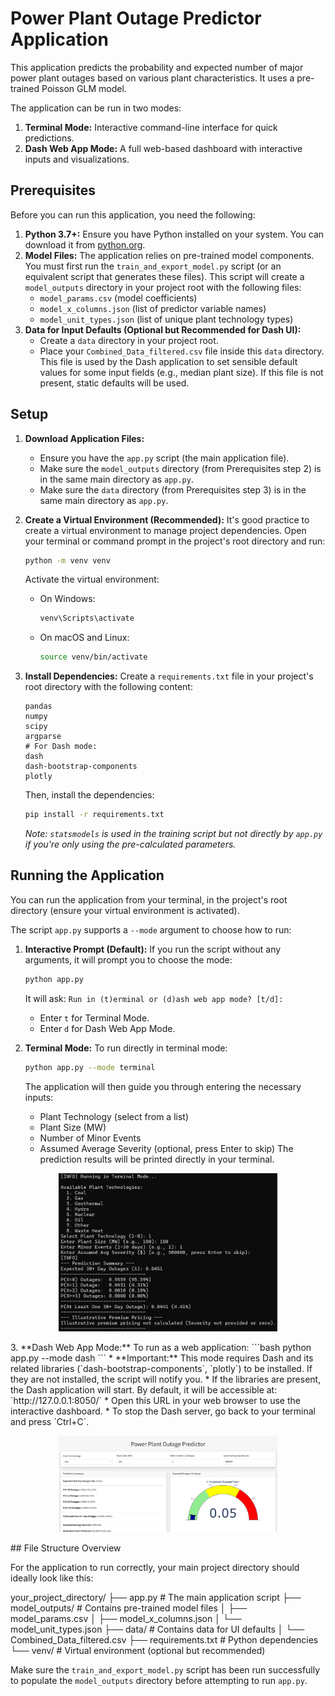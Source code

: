 # Power Plant Outage Predictor Application

This application predicts the probability and expected number of major power plant outages based on various plant characteristics. It uses a pre-trained Poisson GLM model.

The application can be run in two modes:
1.  **Terminal Mode:** Interactive command-line interface for quick predictions.
2.  **Dash Web App Mode:** A full web-based dashboard with interactive inputs and visualizations.

## Prerequisites

Before you can run this application, you need the following:

1.  **Python 3.7+:** Ensure you have Python installed on your system. You can download it from [python.org](https://www.python.org/).
2.  **Model Files:** The application relies on pre-trained model components. You must first run the `train_and_export_model.py` script (or an equivalent script that generates these files). This script will create a `model_outputs` directory in your project root with the following files:
    * `model_params.csv` (model coefficients)
    * `model_x_columns.json` (list of predictor variable names)
    * `model_unit_types.json` (list of unique plant technology types)
3.  **Data for Input Defaults (Optional but Recommended for Dash UI):**
    * Create a `data` directory in your project root.
    * Place your `Combined_Data_filtered.csv` file inside this `data` directory. This file is used by the Dash application to set sensible default values for some input fields (e.g., median plant size). If this file is not present, static defaults will be used.

## Setup

1.  **Download Application Files:**
    * Ensure you have the `app.py` script (the main application file).
    * Make sure the `model_outputs` directory (from Prerequisites step 2) is in the same main directory as `app.py`.
    * Make sure the `data` directory (from Prerequisites step 3) is in the same main directory as `app.py`.

2.  **Create a Virtual Environment (Recommended):**
    It's good practice to create a virtual environment to manage project dependencies.
    Open your terminal or command prompt in the project's root directory and run:
    ```bash
    python -m venv venv
    ```
    Activate the virtual environment:
    * On Windows:
        ```bash
        venv\Scripts\activate
        ```
    * On macOS and Linux:
        ```bash
        source venv/bin/activate
        ```

3.  **Install Dependencies:**
    Create a `requirements.txt` file in your project's root directory with the following content:
    ```text
    pandas
    numpy
    scipy
    argparse
    # For Dash mode:
    dash
    dash-bootstrap-components
    plotly
    ```
    Then, install the dependencies:
    ```bash
    pip install -r requirements.txt
    ```
    *Note: `statsmodels` is used in the training script but not directly by `app.py` if you're only using the pre-calculated parameters.*

## Running the Application

You can run the application from your terminal, in the project's root directory (ensure your virtual environment is activated).

The script `app.py` supports a `--mode` argument to choose how to run:

1.  **Interactive Prompt (Default):**
    If you run the script without any arguments, it will prompt you to choose the mode:
    ```bash
    python app.py
    ```
    It will ask: `Run in (t)erminal or (d)ash web app mode? [t/d]:`
    * Enter `t` for Terminal Mode.
    * Enter `d` for Dash Web App Mode.

2.  **Terminal Mode:**
    To run directly in terminal mode:
    ```bash
    python app.py --mode terminal
    ```
    The application will then guide you through entering the necessary inputs:
    * Plant Technology (select from a list)
    * Plant Size (MW)
    * Number of Minor Events
    * Assumed Average Severity (optional, press Enter to skip)
    The prediction results will be printed directly in your terminal.
<p align="center">
  <img src="screenshots\terminal.png" width="350" title="hover text">
</p>
3.  **Dash Web App Mode:**
    To run as a web application:
    ```bash
    python app.py --mode dash
    ```
    * **Important:** This mode requires Dash and its related libraries (`dash-bootstrap-components`, `plotly`) to be installed. If they are not installed, the script will notify you.
    * If the libraries are present, the Dash application will start. By default, it will be accessible at: `http://127.0.0.1:8050/`
    * Open this URL in your web browser to use the interactive dashboard.
    * To stop the Dash server, go back to your terminal and press `Ctrl+C`.
<p align="center">
  <img src="screenshots\dash_app.png" width="350" title="hover text">
</p>
## File Structure Overview

For the application to run correctly, your main project directory should ideally look like this:


your_project_directory/
├── app.py                     # The main application script
├── model_outputs/             # Contains pre-trained model files
│   ├── model_params.csv
│   ├── model_x_columns.json
│   └── model_unit_types.json
├── data/                      # Contains data for UI defaults
│   └── Combined_Data_filtered.csv
├── requirements.txt           # Python dependencies
└── venv/                      # Virtual environment (optional but recommended)


Make sure the `train_and_export_model.py` script has been run successfully to populate the `model_outputs` directory before attempting to run `app.py`.
